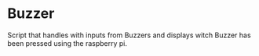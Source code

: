 Buzzer
======

Script that handles with inputs from Buzzers and displays witch Buzzer has been pressed using the raspberry pi.
